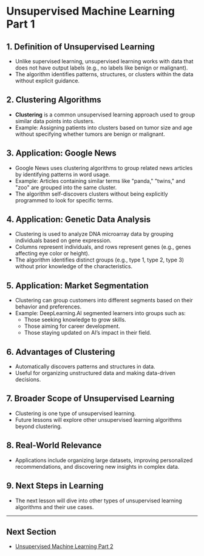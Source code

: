# Unsupervised Machine Learning Part 1

## 1. Definition of Unsupervised Learning
- Unlike supervised learning, unsupervised learning works with data that does not have output labels (e.g., no labels like benign or malignant).
- The algorithm identifies patterns, structures, or clusters within the data without explicit guidance.

## 2. Clustering Algorithms
- **Clustering** is a common unsupervised learning approach used to group similar data points into clusters.
- Example: Assigning patients into clusters based on tumor size and age without specifying whether tumors are benign or malignant.

## 3. Application: Google News
- Google News uses clustering algorithms to group related news articles by identifying patterns in word usage.
- Example: Articles containing similar terms like "panda," "twins," and "zoo" are grouped into the same cluster.
- The algorithm self-discovers clusters without being explicitly programmed to look for specific terms.

## 4. Application: Genetic Data Analysis
- Clustering is used to analyze DNA microarray data by grouping individuals based on gene expression.
- Columns represent individuals, and rows represent genes (e.g., genes affecting eye color or height).
- The algorithm identifies distinct groups (e.g., type 1, type 2, type 3) without prior knowledge of the characteristics.

## 5. Application: Market Segmentation
- Clustering can group customers into different segments based on their behavior and preferences.
- Example: DeepLearning.AI segmented learners into groups such as:
  - Those seeking knowledge to grow skills.
  - Those aiming for career development.
  - Those staying updated on AI’s impact in their field.

## 6. Advantages of Clustering
- Automatically discovers patterns and structures in data.
- Useful for organizing unstructured data and making data-driven decisions.

## 7. Broader Scope of Unsupervised Learning
- Clustering is one type of unsupervised learning.
- Future lessons will explore other unsupervised learning algorithms beyond clustering.

## 8. Real-World Relevance
- Applications include organizing large datasets, improving personalized recommendations, and discovering new insights in complex data.

## 9. Next Steps in Learning
- The next lesson will dive into other types of unsupervised learning algorithms and their use cases.

---

## Next Section
- [Unsupervised Machine Learning Part 2](Unsupervised_Learning__Part_2.md)
